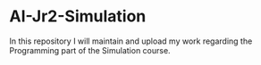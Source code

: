 # AI-Jr2-Simulation

In this repository I will maintain and upload my work regarding the Programming part of the Simulation course.
